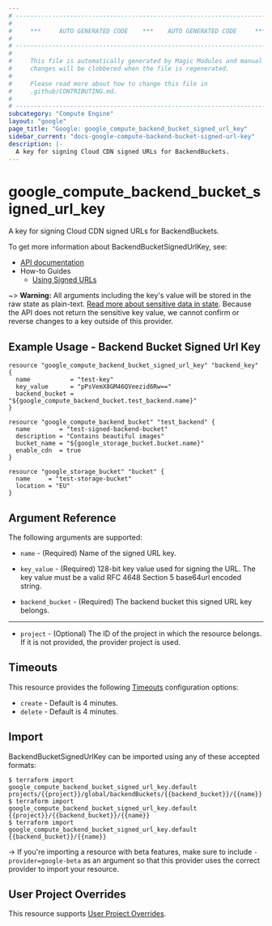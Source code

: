 ```yaml
---
# ----------------------------------------------------------------------------
#
#     ***     AUTO GENERATED CODE    ***    AUTO GENERATED CODE     ***
#
# ----------------------------------------------------------------------------
#
#     This file is automatically generated by Magic Modules and manual
#     changes will be clobbered when the file is regenerated.
#
#     Please read more about how to change this file in
#     .github/CONTRIBUTING.md.
#
# ----------------------------------------------------------------------------
subcategory: "Compute Engine"
layout: "google"
page_title: "Google: google_compute_backend_bucket_signed_url_key"
sidebar_current: "docs-google-compute-backend-bucket-signed-url-key"
description: |-
  A key for signing Cloud CDN signed URLs for BackendBuckets.
---
```


# google\_compute\_backend\_bucket\_signed\_url\_key

A key for signing Cloud CDN signed URLs for BackendBuckets.


To get more information about BackendBucketSignedUrlKey, see:

* [API documentation](https://cloud.google.com/compute/docs/reference/rest/v1/backendBuckets)
* How-to Guides
    * [Using Signed URLs](https://cloud.google.com/cdn/docs/using-signed-urls/)

~> **Warning:** All arguments including the key's value will be stored in the raw
state as plain-text. [Read more about sensitive data in state](/docs/state/sensitive-data.html).
Because the API does not return the sensitive key value,
we cannot confirm or reverse changes to a key outside of this provider.

## Example Usage - Backend Bucket Signed Url Key


```hcl
resource "google_compute_backend_bucket_signed_url_key" "backend_key" {
  name           = "test-key"
  key_value      = "pPsVemX8GM46QVeezid6Rw=="
  backend_bucket = "${google_compute_backend_bucket.test_backend.name}"
}

resource "google_compute_backend_bucket" "test_backend" {
  name        = "test-signed-backend-bucket"
  description = "Contains beautiful images"
  bucket_name = "${google_storage_bucket.bucket.name}"
  enable_cdn  = true
}

resource "google_storage_bucket" "bucket" {
  name     = "test-storage-bucket"
  location = "EU"
}
```

## Argument Reference

The following arguments are supported:


* `name` -
  (Required)
  Name of the signed URL key.

* `key_value` -
  (Required)
  128-bit key value used for signing the URL. The key value must be a
  valid RFC 4648 Section 5 base64url encoded string.

* `backend_bucket` -
  (Required)
  The backend bucket this signed URL key belongs.


- - -


* `project` - (Optional) The ID of the project in which the resource belongs.
    If it is not provided, the provider project is used.



## Timeouts

This resource provides the following
[Timeouts](/docs/configuration/resources.html#timeouts) configuration options:

- `create` - Default is 4 minutes.
- `delete` - Default is 4 minutes.

## Import

BackendBucketSignedUrlKey can be imported using any of these accepted formats:

```
$ terraform import google_compute_backend_bucket_signed_url_key.default projects/{{project}}/global/backendBuckets/{{backend_bucket}}/{{name}}
$ terraform import google_compute_backend_bucket_signed_url_key.default {{project}}/{{backend_bucket}}/{{name}}
$ terraform import google_compute_backend_bucket_signed_url_key.default {{backend_bucket}}/{{name}}
```

-> If you're importing a resource with beta features, make sure to include `-provider=google-beta`
as an argument so that this provider uses the correct provider to import your resource.

## User Project Overrides

This resource supports [User Project Overrides](https://www.terraform.io/docs/providers/google/guides/provider_reference.html#user_project_override).
